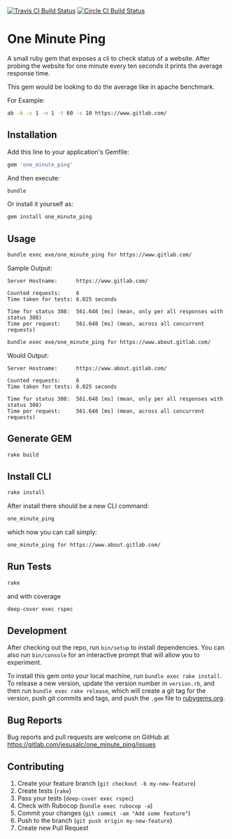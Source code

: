 [![Travis CI Build Status](https://travis-ci.org/jesusalc/one_minute_ping.svg?branch=master)](https://travis-ci.org/jesusalc/one_minute_ping)
[![Circle CI Build Status](https://circleci.com/gh/jesusalc/one_minute_ping.svg?style=shield&circle-token=:circle-token)](https://circleci.com/gh/jesusalc/one_minute_ping)

# One Minute Ping

A small ruby gem that exposes a cli to check status of a website.
After probing the website for one minute every ten seconds it prints the average response time.

This gem would be looking to do the average like in 
apache benchmark. 

For Example:
```bash
ab -k -c 1 -n 1 -t 60 -s 10 https://www.gitlab.com/
```

## Installation

Add this line to your application's Gemfile:

```ruby
gem 'one_minute_ping'
```

And then execute:

```bash
bundle
```

Or install it yourself as:

```bash
gem install one_minute_ping
```


## Usage

```bash
bundle exec exe/one_minute_ping for https://www.gitlab.com/
```
Sample Output:

    Server Hostname:      https://www.gitlab.com/
    
    Counted requests:     6
    Time taken for tests: 6.025 seconds
    
    Time for status 308:  561.648 [ms] (mean, only per all responses with status 308)
    Time per request:     561.648 [ms] (mean, across all concurrent requests)

```bash
bundle exec exe/one_minute_ping for https://www.about.gitlab.com/
```

Would Output:

    Server Hostname:      https://www.about.gitlab.com/
    
    Counted requests:     6
    Time taken for tests: 6.025 seconds
    
    Time for status 308:  561.648 [ms] (mean, only per all responses with status 308)
    Time per request:     561.648 [ms] (mean, across all concurrent requests)

## Generate GEM

```bash
rake build
```

## Install CLI

```bash
rake install 
```
After install there should be a new CLI command:

```bash
one_minute_ping
```

which now you can call simply:
```bash
one_minute_ping for https://www.about.gitlab.com/
```

## Run Tests

```bash
rake
```
and with coverage 
```bash
deep-cover exec rspec
```



## Development

After checking out the repo, run `bin/setup` 
to install dependencies. 
You can also run `bin/console` for an interactive 
prompt that will allow you to experiment.

To install this gem onto your local machine, 
run `bundle exec rake install`.
To release a new version, 
update the version number in `version.rb`, 
and then run 
`bundle exec rake release`, 
which will create a git tag for the version, 
push git commits and tags, 
and push the `.gem` file to [rubygems.org](https://rubygems.org).

## Bug Reports

Bug reports and pull requests are welcome on GitHub at https://gitlab.com/jesusalc/one_minute_ping/issues

## Contributing

1. Create your feature branch (`git checkout -b my-new-feature`)
2. Create tests (`rake`)
3. Pass your tests (`deep-cover exec rspec`)
4. Check with Rubocop (`bundle exec rubocop -a`)
5. Commit your changes (`git commit -am "Add some feature"`)
6. Push to the branch (`git push origin my-new-feature`)
7. Create new Pull Request
